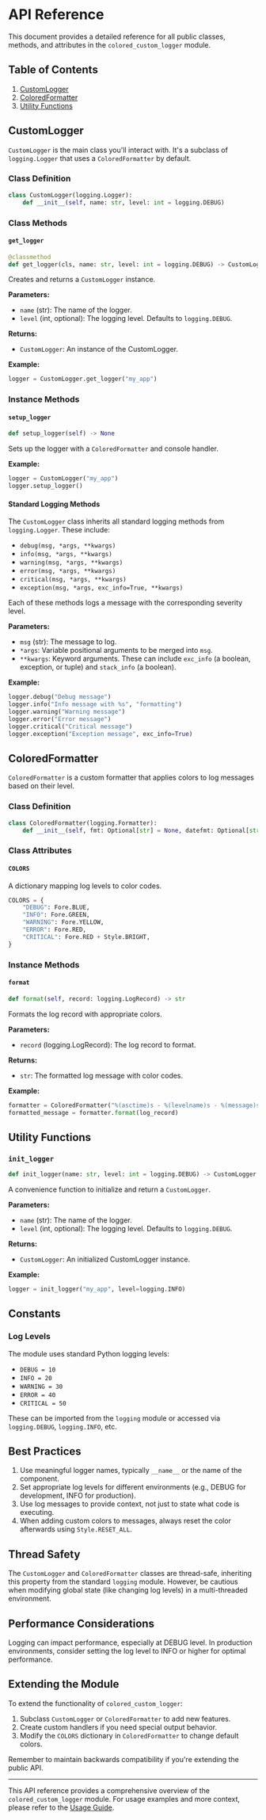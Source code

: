 # API Reference

This document provides a detailed reference for all public classes, methods, and attributes in the `colored_custom_logger` module.

## Table of Contents

1. [CustomLogger](#customlogger)
2. [ColoredFormatter](#coloredformatter)
3. [Utility Functions](#utility-functions)

## CustomLogger

`CustomLogger` is the main class you'll interact with. It's a subclass of `logging.Logger` that uses a `ColoredFormatter` by default.

### Class Definition

```python
class CustomLogger(logging.Logger):
    def __init__(self, name: str, level: int = logging.DEBUG)
```

### Class Methods

#### `get_logger`

```python
@classmethod
def get_logger(cls, name: str, level: int = logging.DEBUG) -> CustomLogger
```

Creates and returns a `CustomLogger` instance.

**Parameters:**
- `name` (str): The name of the logger.
- `level` (int, optional): The logging level. Defaults to `logging.DEBUG`.

**Returns:**
- `CustomLogger`: An instance of the CustomLogger.

**Example:**
```python
logger = CustomLogger.get_logger("my_app")
```

### Instance Methods

#### `setup_logger`

```python
def setup_logger(self) -> None
```

Sets up the logger with a `ColoredFormatter` and console handler.

**Example:**
```python
logger = CustomLogger("my_app")
logger.setup_logger()
```

#### Standard Logging Methods

The `CustomLogger` class inherits all standard logging methods from `logging.Logger`. These include:

- `debug(msg, *args, **kwargs)`
- `info(msg, *args, **kwargs)`
- `warning(msg, *args, **kwargs)`
- `error(msg, *args, **kwargs)`
- `critical(msg, *args, **kwargs)`
- `exception(msg, *args, exc_info=True, **kwargs)`

Each of these methods logs a message with the corresponding severity level.

**Parameters:**
- `msg` (str): The message to log.
- `*args`: Variable positional arguments to be merged into `msg`.
- `**kwargs`: Keyword arguments. These can include `exc_info` (a boolean, exception, or tuple) and `stack_info` (a boolean).

**Example:**
```python
logger.debug("Debug message")
logger.info("Info message with %s", "formatting")
logger.warning("Warning message")
logger.error("Error message")
logger.critical("Critical message")
logger.exception("Exception message", exc_info=True)
```

## ColoredFormatter

`ColoredFormatter` is a custom formatter that applies colors to log messages based on their level.

### Class Definition

```python
class ColoredFormatter(logging.Formatter):
    def __init__(self, fmt: Optional[str] = None, datefmt: Optional[str] = None, style: str = '%')
```

### Class Attributes

#### `COLORS`

A dictionary mapping log levels to color codes.

```python
COLORS = {
    "DEBUG": Fore.BLUE,
    "INFO": Fore.GREEN,
    "WARNING": Fore.YELLOW,
    "ERROR": Fore.RED,
    "CRITICAL": Fore.RED + Style.BRIGHT,
}
```

### Instance Methods

#### `format`

```python
def format(self, record: logging.LogRecord) -> str
```

Formats the log record with appropriate colors.

**Parameters:**
- `record` (logging.LogRecord): The log record to format.

**Returns:**
- `str`: The formatted log message with color codes.

**Example:**
```python
formatter = ColoredFormatter("%(asctime)s - %(levelname)s - %(message)s")
formatted_message = formatter.format(log_record)
```

## Utility Functions

### `init_logger`

```python
def init_logger(name: str, level: int = logging.DEBUG) -> CustomLogger
```

A convenience function to initialize and return a `CustomLogger`.

**Parameters:**
- `name` (str): The name of the logger.
- `level` (int, optional): The logging level. Defaults to `logging.DEBUG`.

**Returns:**
- `CustomLogger`: An initialized CustomLogger instance.

**Example:**
```python
logger = init_logger("my_app", level=logging.INFO)
```

## Constants

### Log Levels

The module uses standard Python logging levels:

- `DEBUG = 10`
- `INFO = 20`
- `WARNING = 30`
- `ERROR = 40`
- `CRITICAL = 50`

These can be imported from the `logging` module or accessed via `logging.DEBUG`, `logging.INFO`, etc.

## Best Practices

1. Use meaningful logger names, typically `__name__` or the name of the component.
2. Set appropriate log levels for different environments (e.g., DEBUG for development, INFO for production).
3. Use log messages to provide context, not just to state what code is executing.
4. When adding custom colors to messages, always reset the color afterwards using `Style.RESET_ALL`.

## Thread Safety

The `CustomLogger` and `ColoredFormatter` classes are thread-safe, inheriting this property from the standard `logging` module. However, be cautious when modifying global state (like changing log levels) in a multi-threaded environment.

## Performance Considerations

Logging can impact performance, especially at DEBUG level. In production environments, consider setting the log level to INFO or higher for optimal performance.

## Extending the Module

To extend the functionality of `colored_custom_logger`:

1. Subclass `CustomLogger` or `ColoredFormatter` to add new features.
2. Create custom handlers if you need special output behavior.
3. Modify the `COLORS` dictionary in `ColoredFormatter` to change default colors.

Remember to maintain backwards compatibility if you're extending the public API.

---

This API reference provides a comprehensive overview of the `colored_custom_logger` module. For usage examples and more context, please refer to the [Usage Guide](usage.md).
